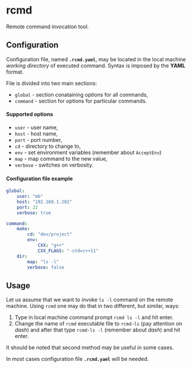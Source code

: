 rcmd
====

Remote command invocation tool.

Configuration
-------------
Configuration file, named **`.rcmd.yaml`**, may be located in the local machine _working directory_ of executed command.
Syntax is imposed by the **YAML** format.

File is divided into two main sections:
* `global` - section conataining options for all commands,
* `command` - section for options for particular commands.

#### Supported options
* `user` - user name,
* `host` - host name,
* `port` - port number,
* `cd` - directory to change to,
* `env` - set environment variables (remember about `AcceptEnv`)
* `map` - map command to the new value,
* `verbose` - switches on verbosity.

#### Configuration file example
```yaml
global:
    user: "mb"
    host: "192.168.1.202"
    port: 22
    verbose: true

command:
    make:
        cd: "dev/project"
        env:
            CXX: "g++"
            CXX_FLAGS: "-std=c++11"
    dir:
        map: "ls -l"
        verbose: false
```

Usage
-----
Let us assume that we want to invoke `ls -l` command on the remote machine. Using `rcmd` one may do that in two different, but similar, ways:

1. Type in local machine command prompt `rcmd ls -l` and hit enter.
2. Change the name of `rcmd` executable file to `rcmd-ls` (pay attention on _dash_) and after that type `rcmd-ls -l` (remember about _dash_) and hit enter.

It should be noted that second method may be useful in some cases.

In most cases configuration file **`.rcmd.yaml`** will be needed.

